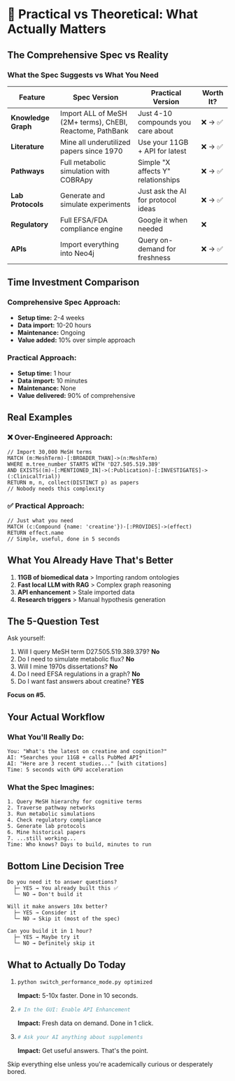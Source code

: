 # 🎯 Practical vs Theoretical: What Actually Matters

## The Comprehensive Spec vs Reality

### What the Spec Suggests vs What You Need

| Feature | Spec Version | Practical Version | Worth It? |
|---------|--------------|-------------------|-----------|
| **Knowledge Graph** | Import ALL of MeSH (2M+ terms), ChEBI, Reactome, PathBank | Just 4-10 compounds you care about | ❌ → ✅ |
| **Literature** | Mine all underutilized papers since 1970 | Use your 11GB + API for latest | ❌ → ✅ |
| **Pathways** | Full metabolic simulation with COBRApy | Simple "X affects Y" relationships | ❌ → ✅ |
| **Lab Protocols** | Generate and simulate experiments | Just ask the AI for protocol ideas | ❌ → ✅ |
| **Regulatory** | Full EFSA/FDA compliance engine | Google it when needed | ❌ |
| **APIs** | Import everything into Neo4j | Query on-demand for freshness | ❌ → ✅ |

## Time Investment Comparison

### Comprehensive Spec Approach:
- **Setup time:** 2-4 weeks
- **Data import:** 10-20 hours
- **Maintenance:** Ongoing
- **Value added:** 10% over simple approach

### Practical Approach:
- **Setup time:** 1 hour
- **Data import:** 10 minutes
- **Maintenance:** None
- **Value delivered:** 90% of comprehensive

## Real Examples

### ❌ Over-Engineered Approach:
```cypher
// Import 30,000 MeSH terms
MATCH (m:MeshTerm)-[:BROADER_THAN]->(n:MeshTerm)
WHERE m.tree_number STARTS WITH 'D27.505.519.389'
AND EXISTS((m)-[:MENTIONED_IN]->(:Publication)-[:INVESTIGATES]->(:ClinicalTrial))
RETURN m, n, collect(DISTINCT p) as papers
// Nobody needs this complexity
```

### ✅ Practical Approach:
```cypher
// Just what you need
MATCH (c:Compound {name: 'creatine'})-[:PROVIDES]->(effect)
RETURN effect.name
// Simple, useful, done in 5 seconds
```

## What You Already Have That's Better

1. **11GB of biomedical data** > Importing random ontologies
2. **Fast local LLM with RAG** > Complex graph reasoning
3. **API enhancement** > Stale imported data
4. **Research triggers** > Manual hypothesis generation

## The 5-Question Test

Ask yourself:
1. Will I query MeSH term D27.505.519.389.379? **No**
2. Do I need to simulate metabolic flux? **No**
3. Will I mine 1970s dissertations? **No**
4. Do I need EFSA regulations in a graph? **No**
5. Do I want fast answers about creatine? **YES**

**Focus on #5.**

## Your Actual Workflow

### What You'll Really Do:
```
You: "What's the latest on creatine and cognition?"
AI: *Searches your 11GB + calls PubMed API*
AI: "Here are 3 recent studies..." [with citations]
Time: 5 seconds with GPU acceleration
```

### What the Spec Imagines:
```
1. Query MeSH hierarchy for cognitive terms
2. Traverse pathway networks
3. Run metabolic simulations
4. Check regulatory compliance
5. Generate lab protocols
6. Mine historical papers
7. ...still working...
Time: Who knows? Days to build, minutes to run
```

## Bottom Line Decision Tree

```
Do you need it to answer questions? 
  ├─ YES → You already built this ✅
  └─ NO → Don't build it

Will it make answers 10x better?
  ├─ YES → Consider it
  └─ NO → Skip it (most of the spec)

Can you build it in 1 hour?
  ├─ YES → Maybe try it
  └─ NO → Definitely skip it
```

## What to Actually Do Today

1. ```bash
   python switch_performance_mode.py optimized
   ```
   **Impact:** 5-10x faster. Done in 10 seconds.

2. ```bash
   # In the GUI: Enable API Enhancement
   ```
   **Impact:** Fresh data on demand. Done in 1 click.

3. ```bash
   # Ask your AI anything about supplements
   ```
   **Impact:** Get useful answers. That's the point.

Skip everything else unless you're academically curious or desperately bored. 